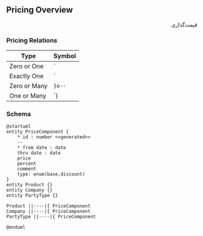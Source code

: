 ## Pricing Overview
<div dir="rtl">
قیمت‌گذاری

</div>

### Pricing Relations
| Type  | Symbol  |
|---|---|
|   Zero or One |  `|o--` |
|   Exactly One |  `||--` |
|   Zero or Many |  `}o--` |
|   One or Many |  `}|--` |



### Schema
	
```plantuml
@startuml
entity PriceComponent {
    * id : number <<generated>>
    --
    * from date : date
    thru date : date
    price
    percent
    comment
    type: enum(base,discount)
}
entity Product {}
entity Company {}
entity PartyType {}

Product ||----|{ PriceComponent
Company ||----|{ PriceComponent
PartyType ||----|{ PriceComponent

@enduml

```